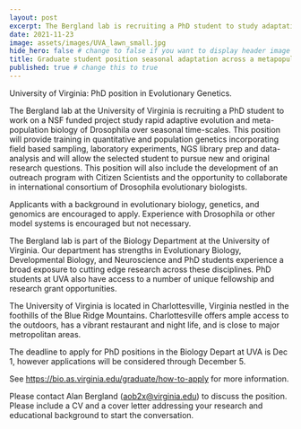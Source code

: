 ```yaml
---
layout: post
excerpt: The Bergland lab is recruiting a PhD student to study adaptation in Drosophila
date: 2021-11-23
image: assets/images/UVA_lawn_small.jpg
hide_hero: false # change to false if you want to display header image
title: Graduate student position seasonal adaptation across a metapopulation # title and subtitle only display on hero
published: true # change this to true
---
```

University of Virginia: PhD position in Evolutionary Genetics.

The Bergland lab at the University of Virginia is recruiting a PhD student to work on a NSF funded project study rapid adaptive evolution and meta-population biology of Drosophila over seasonal time-scales. This position will provide training in quantitative and population genetics incorporating field based sampling, laboratory experiments, NGS library prep and data-analysis and will allow the selected student to pursue new and original research questions. This position will also include the development of an outreach program with Citizen Scientists and the opportunity to collaborate in international consortium of Drosophila evolutionary biologists.

Applicants with a background in evolutionary biology, genetics, and genomics are encouraged to apply. Experience with Drosophila or other model systems is encouraged but not necessary.

The Bergland lab is part of the Biology Department at the University of Virginia. Our department has strengths in Evolutionary Biology, Developmental Biology, and Neuroscience and PhD students experience a broad exposure to cutting edge research across these disciplines. PhD students at UVA also have access to a number of unique  fellowship and research grant opportunities.

The University of Virginia is located in Charlottesville, Virginia nestled in the foothills of the Blue Ridge Mountains. Charlottesville offers ample access to the outdoors, has a vibrant restaurant and night life, and is close to major metropolitan areas.

The deadline to apply for PhD positions in the Biology Depart at UVA is Dec 1, however applications will be considered through December 5.

See https://bio.as.virginia.edu/graduate/how-to-apply for more information.

Please contact Alan Bergland (aob2x@virginia.edu) to discuss the position. Please include a CV and a cover letter addressing your research and educational background to start the conversation.
